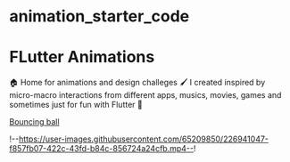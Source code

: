 # animation_starter_code
# FLutter Animations

🏠 Home for animations and design challeges 🖌 I created inspired by micro-macro interactions from different apps, musics, movies, games and sometimes just for fun with Flutter 💙


<!--<h2> Sponsored with 💙 by </h2>
<div align="center">
 <div style="background-color:lightblue">
    
<a  href="https://code.pieces.app/"><img width="400" alt="White-PFD-TM" src="https://user-images.githubusercontent.com/65209850/210824481-49e4b319-3a68-4cbd-98ec-43d07e35760f.png">
</a>
  </div>
</div>
<h2></h2>
-->


[Bouncing ball](https://github.com/rutvik110/lib/custom_painter_example/bouncing_ball_animation.dart)

!--https://user-images.githubusercontent.com/65209850/226941047-f857fb07-422c-43fd-b84c-856724a24cfb.mp4--!

<br>